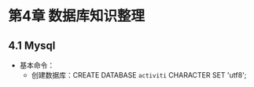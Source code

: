 # 第4章 数据库知识整理

## 4.1 Mysql

* 基本命令：
    * 创建数据库：CREATE DATABASE `activiti` CHARACTER SET 'utf8';


